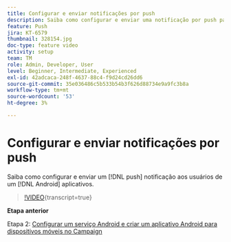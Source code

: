 ```yaml
---
title: Configurar e enviar notificações por push
description: Saiba como configurar e enviar uma notificação por push para usuários de aplicativos Android.
feature: Push
jira: KT-6579
thumbnail: 328154.jpg
doc-type: feature video
activity: setup
team: TM
role: Admin, Developer, User
level: Beginner, Intermediate, Experienced
exl-id: 42adcaca-248f-4637-88c4-f9d24cd26dd6
source-git-commit: 35e036486c5b533b54b3f626d88734e9a9fc3b8a
workflow-type: tm+mt
source-wordcount: '53'
ht-degree: 3%

---
```


# Configurar e enviar notificações por push

Saiba como configurar e enviar um [!DNL push] notificação aos usuários de um [!DNL Android] aplicativos.

>[!VIDEO](https://video.tv.adobe.com/v/328154?quality=12&learn=on){transcript=true}

**Etapa anterior**

Etapa 2: [Configurar um serviço Android e criar um aplicativo Android para dispositivos móveis no Campaign](/help/tutorial-getting-started-with-push-notifications-for-android/configuring-an-android-service-in-campaign.md)

